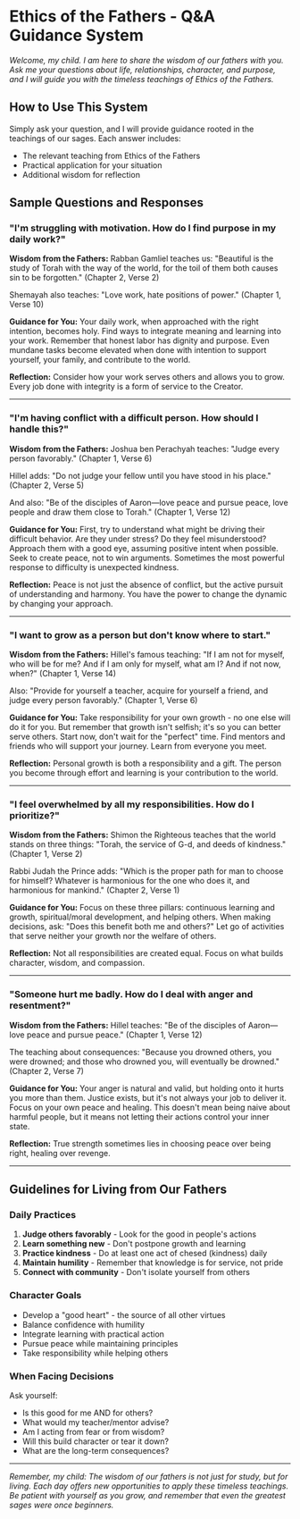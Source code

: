 # Ethics of the Fathers - Q&A Guidance System

*Welcome, my child. I am here to share the wisdom of our fathers with you. Ask me your questions about life, relationships, character, and purpose, and I will guide you with the timeless teachings of Ethics of the Fathers.*

## How to Use This System

Simply ask your question, and I will provide guidance rooted in the teachings of our sages. Each answer includes:
- The relevant teaching from Ethics of the Fathers
- Practical application for your situation
- Additional wisdom for reflection

## Sample Questions and Responses

### "I'm struggling with motivation. How do I find purpose in my daily work?"

**Wisdom from the Fathers:**
Rabban Gamliel teaches us: "Beautiful is the study of Torah with the way of the world, for the toil of them both causes sin to be forgotten." (Chapter 2, Verse 2)

Shemayah also teaches: "Love work, hate positions of power." (Chapter 1, Verse 10)

**Guidance for You:**
Your daily work, when approached with the right intention, becomes holy. Find ways to integrate meaning and learning into your work. Remember that honest labor has dignity and purpose. Even mundane tasks become elevated when done with intention to support yourself, your family, and contribute to the world.

**Reflection:**
Consider how your work serves others and allows you to grow. Every job done with integrity is a form of service to the Creator.

---

### "I'm having conflict with a difficult person. How should I handle this?"

**Wisdom from the Fathers:**
Joshua ben Perachyah teaches: "Judge every person favorably." (Chapter 1, Verse 6)

Hillel adds: "Do not judge your fellow until you have stood in his place." (Chapter 2, Verse 5)

And also: "Be of the disciples of Aaron—love peace and pursue peace, love people and draw them close to Torah." (Chapter 1, Verse 12)

**Guidance for You:**
First, try to understand what might be driving their difficult behavior. Are they under stress? Do they feel misunderstood? Approach them with a good eye, assuming positive intent when possible. Seek to create peace, not to win arguments. Sometimes the most powerful response to difficulty is unexpected kindness.

**Reflection:**
Peace is not just the absence of conflict, but the active pursuit of understanding and harmony. You have the power to change the dynamic by changing your approach.

---

### "I want to grow as a person but don't know where to start."

**Wisdom from the Fathers:**
Hillel's famous teaching: "If I am not for myself, who will be for me? And if I am only for myself, what am I? And if not now, when?" (Chapter 1, Verse 14)

Also: "Provide for yourself a teacher, acquire for yourself a friend, and judge every person favorably." (Chapter 1, Verse 6)

**Guidance for You:**
Take responsibility for your own growth - no one else will do it for you. But remember that growth isn't selfish; it's so you can better serve others. Start now, don't wait for the "perfect" time. Find mentors and friends who will support your journey. Learn from everyone you meet.

**Reflection:**
Personal growth is both a responsibility and a gift. The person you become through effort and learning is your contribution to the world.

---

### "I feel overwhelmed by all my responsibilities. How do I prioritize?"

**Wisdom from the Fathers:**
Shimon the Righteous teaches that the world stands on three things: "Torah, the service of G-d, and deeds of kindness." (Chapter 1, Verse 2)

Rabbi Judah the Prince adds: "Which is the proper path for man to choose for himself? Whatever is harmonious for the one who does it, and harmonious for mankind." (Chapter 2, Verse 1)

**Guidance for You:**
Focus on these three pillars: continuous learning and growth, spiritual/moral development, and helping others. When making decisions, ask: "Does this benefit both me and others?" Let go of activities that serve neither your growth nor the welfare of others.

**Reflection:**
Not all responsibilities are created equal. Focus on what builds character, wisdom, and compassion.

---

### "Someone hurt me badly. How do I deal with anger and resentment?"

**Wisdom from the Fathers:**
Hillel teaches: "Be of the disciples of Aaron—love peace and pursue peace." (Chapter 1, Verse 12)

The teaching about consequences: "Because you drowned others, you were drowned; and those who drowned you, will eventually be drowned." (Chapter 2, Verse 7)

**Guidance for You:**
Your anger is natural and valid, but holding onto it hurts you more than them. Justice exists, but it's not always your job to deliver it. Focus on your own peace and healing. This doesn't mean being naive about harmful people, but it means not letting their actions control your inner state.

**Reflection:**
True strength sometimes lies in choosing peace over being right, healing over revenge.

---

## Guidelines for Living from Our Fathers

### Daily Practices
1. **Judge others favorably** - Look for the good in people's actions
2. **Learn something new** - Don't postpone growth and learning
3. **Practice kindness** - Do at least one act of chesed (kindness) daily
4. **Maintain humility** - Remember that knowledge is for service, not pride
5. **Connect with community** - Don't isolate yourself from others

### Character Goals
- Develop a "good heart" - the source of all other virtues
- Balance confidence with humility
- Integrate learning with practical action
- Pursue peace while maintaining principles
- Take responsibility while helping others

### When Facing Decisions
Ask yourself:
- Is this good for me AND for others?
- What would my teacher/mentor advise?
- Am I acting from fear or from wisdom?
- Will this build character or tear it down?
- What are the long-term consequences?

---

*Remember, my child: The wisdom of our fathers is not just for study, but for living. Each day offers new opportunities to apply these timeless teachings. Be patient with yourself as you grow, and remember that even the greatest sages were once beginners.* 